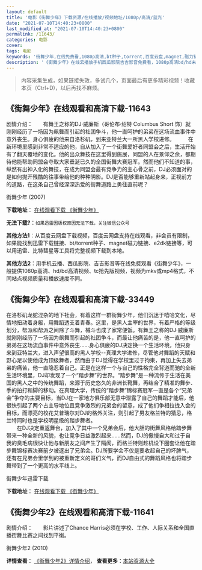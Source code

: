 ```yaml
---
layout: default
title: '电影《街舞少年》下载资源/在线播放/视频地址/1080p/高清/蓝光'
date: "2021-07-10T14:40:23+0800"
last_modified_at: "2021-07-10T14:40:23+0800"
permalink: /11643/
categories: 电影
cover:
tags: 电影
keywords: '街舞少年,在线免费看,1080p高清,bt种子,torrent,百度云盘,magnet,磁力链,迅雷下载资源'
description: '《街舞少年》在线云播放手机西瓜影院吉吉影音免费看，1080p高清bd/hd未删减完整版和tc抢先枪版，mkv/mp4格式，附带bt/torrent种子、magnet/磁力链、百度云盘、网盘资源迅雷下载链接'
---
```


>内容采集生成，如果链接失效，多试几个，页面最后有更多精彩视频！收藏本页（Ctrl+D)，以后再找不麻烦。


## 《街舞少年》在线观看和高清下载-11643

剧情介绍：　　有舞王之称的DJ·威廉斯（哥伦布·绍特 Columbus Short 饰）就刚刚经历了一场因为飙舞而引起的社团争斗，他一直呵护的弟弟在这场流血事件中意外丧生。身心俱疲的他来自洛杉矶，到来亚特兰大一所黑人学校进修。  　　在新环境里感到非常不适应的他，自从加入了一个街舞爱好者同盟会之后，生活开始有了翻天覆地的变化。他的出众舞技在这里得到施展，同盟的人在景仰之余，都期待他能帮助同盟会夺取大家垂涎已久的全国街舞大赛冠军。然而他们不知道的事，纵然有出神入化的舞技，在成为同盟会最有竞争力的主心骨之前，DJ必须面对的是如何抛开残酷的往事带给他的种种阴影。DJ是否能够重新站起身来，正视前方的道路，在这条自己曾经深深热爱的街舞道路上勇往直前呢？


街舞少年 (2007)

**下载地址**： [在线观看下载 《街舞少年》](https://www.btbtdy.me/btdy/dy7571.html) 


**无法下载?**：`如果迅雷因版权原因无法下载，关注微信公众号 `

**其他方法1**：从百度云网盘下载视频，百度云网盘支持在线观看，非会员有限制，如果能找到迅雷下载链接、bt/torrent种子、magnet磁力链接、e2dk链接等，可以用迅雷、比特彗星等工具将完整视频下载到本地。

**其他方法2**：用手机云播、西瓜影院、吉吉影音等在线免费观看《街舞少年》，一般提供1080p高清、hd/bd高清视频、tc抢先版视频，视频为mkv或mp4格式，不同站点视频质量和播放速度不同。


## 《街舞少年》在线观看和高清下载-33449

在洛杉矶龙蛇混杂的地下社会，有着这样一群街舞少年，他们沉迷于嘻哈文化，尽情地扭动着身躯，用舞蹈透支着青春。这里，是黑人主宰的世界，有着严格的等级划分，帮派和帮派之间除了斗舞，械斗也成了家常便饭。有舞王之称的DJ·威廉斯就刚刚经历了一场因为飙舞而引起的社团争斗，而最让他痛苦的是，他一直呵护的弟弟在这场流血事件中意外丧生&hellip;…身心俱疲的DJ决定换一个生活环境，他只身来到亚特兰大，进入声望很高的黑人学校--真理大学进修，尽管他对舞蹈的天赋和野心足以使他成为顶级舞者，然而由于DJ觉得在学校里过于拘束，再加上失去弟弟的痛苦，他一直隐忍着自己。正是在这样一个与自己的性格完全背道而驰的全新生活环境里，DJ却发现了一个&ldquo;踏步舞&rdquo;的世界。&ldquo;踏步舞&rdquo;是一种流传于生活在美国的黑人之中的传统舞蹈，来源于历史悠久的非洲长靴舞，再结合了精准的舞步、手的拍打和脚的移动。在真理大学，传统的“踏步舞&rdquo;锦标赛冠军一直是各个“兄弟会&rdquo;争夺的主要目标，当DJ在一家地方俱乐部无意中泄露了自己的舞蹈才能后，他很快引起了两个占主导地位且竞争激烈的兄弟会的留意，成了他们争相拉拢入会的目标，而漂亮的校花艾普瑞尔对DJ的格外关注，则引起了男友格兰特的猜忌，格兰特同时也是学校明星级的踏步舞者。<br />　　在DJ决定重返舞台，加入了其中一个兄弟会后，他大胆的街舞风格给踏步舞带来一种全新的风貌，也让竞争日益激烈起来&hellip;…然而，DJ的傲慢自大和过于自我的臭毛病很快让他与新朋友之间产生了隔阂，而格兰特则趁机设下圈套让他在踏步舞锦标赛决赛前夕被逐出了兄弟会。DJ所要学会不仅是要收起自己的坏脾气，还有在兄弟会里学到的被重新定义的哥们义气，而DJ自由式的舞蹈风格也将踏步舞带到了一个更高的水平线上。


街舞少年迅雷下载

**下载地址**： [在线观看下载 《街舞少年》](https://www.993dy.com//vod-detail-id-15339.html) 


## 《街舞少年2》在线观看和高清下载-11641

剧情介绍：　　影片讲述了Chance Harris必须在学校、工作、人际关系和全国直播街舞比赛之间找到平衡。


街舞少年2 (2010)

**详情查看**： [《街舞少年2》详情介绍](/movie/11641/)， **查看更多**：[本站资源大全](/movie/t/all/)


